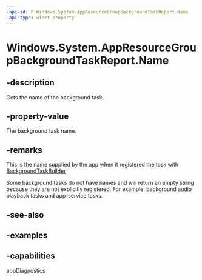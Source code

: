 ```yaml
---
-api-id: P:Windows.System.AppResourceGroupBackgroundTaskReport.Name
-api-type: winrt property
---
```


<!-- Property syntax.
public string Name { get; }
-->

# Windows.System.AppResourceGroupBackgroundTaskReport.Name

## -description
Gets the name of the background task.

## -property-value
The background task name.

## -remarks
This is the name supplied by the app when it registered the task with [BackgroundTaskBuilder](/uwp/api/Windows.ApplicationModel.Background.BackgroundTaskBuilder)

Some background tasks do not have names and will return an empty string because they are not explicitly registered. For example, background audio playback tasks and app-service tasks.

## -see-also

## -examples

## -capabilities
appDiagnostics
